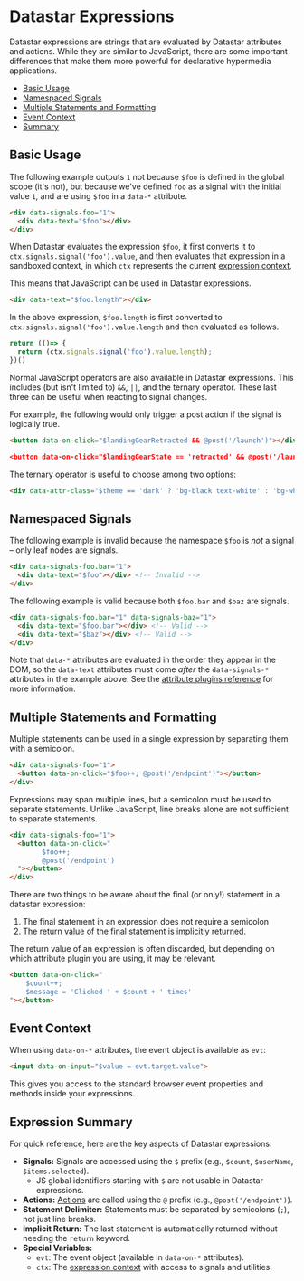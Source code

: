# Datastar Expressions

Datastar expressions are strings that are evaluated by Datastar attributes and actions. While they are similar to JavaScript, there are some important differences that make them more powerful for declarative hypermedia applications.

- [Basic Usage](#basic-usage)
- [Namespaced Signals](#namespaced-signals)
- [Multiple Statements and Formatting](#multiple-statements-and-formatting)
- [Event Context](#event-context)
- [Summary](#expression-summary)

## Basic Usage

The following example outputs `1` not because `$foo` is defined in the global scope (it's not), but because we've defined `foo` as a signal with the initial value `1`, and are using `$foo` in a `data-*` attribute.

```html
<div data-signals-foo="1">
  <div data-text="$foo"></div>
</div>
```

When Datastar evaluates the expression `$foo`, it first converts it to `ctx.signals.signal('foo').value`, and then evaluates that expression in a sandboxed context, in which `ctx` represents the current [expression context](/reference/expression_context). 

This means that JavaScript can be used in Datastar expressions.

```html
<div data-text="$foo.length"></div>
```

In the above expression, `$foo.length` is first converted to `ctx.signals.signal('foo').value.length` and then evaluated as follows.

```js
return (()=> {
  return (ctx.signals.signal('foo').value.length);
})()
```

Normal JavaScript operators are also available in Datastar expressions. This includes (but isn't limited to) `&&`, `||`, and the ternary operator. These last three can be useful when reacting to signal changes.

For example, the following would only trigger a post action if the signal is logically true.

```html
<button data-on-click="$landingGearRetracted && @post('/launch')"></div

<button data-on-click="$landingGearState == 'retracted' && @post('/launch')"></div
```

The ternary operator is useful to choose among two options:

```html
<div data-attr-class="$theme == 'dark' ? 'bg-black text-white' : 'bg-white text-black'"
```

## Namespaced Signals

The following example is invalid because the namespace `$foo` is _not_ a signal – only leaf nodes are signals.

```html
<div data-signals-foo.bar="1">
  <div data-text="$foo"></div> <!-- Invalid -->
</div>
```

The following example is valid because both `$foo.bar` and `$baz` are signals.

```html
<div data-signals-foo.bar="1" data-signals-baz="1">
  <div data-text="$foo.bar"></div> <!-- Valid -->
  <div data-text="$baz"></div> <!-- Valid -->
</div>
```

Note that `data-*` attributes are evaluated in the order they appear in the DOM, so the `data-text` attributes must come _after_ the `data-signals-*` attributes in the example above. See the [attribute plugins reference](/reference/attribute_plugins) for more information.

## Multiple Statements and Formatting

Multiple statements can be used in a single expression by separating them with a semicolon.

```html
<div data-signals-foo="1">
  <button data-on-click="$foo++; @post('/endpoint')"></button>
</div>
```

Expressions may span multiple lines, but a semicolon must be used to separate statements. Unlike JavaScript, line breaks alone are not sufficient to separate statements.

```html
<div data-signals-foo="1">
  <button data-on-click="
        $foo++; 
        @post('/endpoint')
  "></button>
</div>
```

There are two things to be aware about the final (or only!) statement in a datastar expression:

1. The final statement in an expression does not require a semicolon
2. The return value of the final statement is implicitly returned.

The return value of an expression is often discarded, but depending on which attribute plugin you are using, it may be relevant.

```html
<button data-on-click="
    $count++;
    $message = 'Clicked ' + $count + ' times'
"></button>
```

## Event Context

When using `data-on-*` attributes, the event object is available as `evt`:

```html
<input data-on-input="$value = evt.target.value">
```

This gives you access to the standard browser event properties and methods inside your expressions.

## Expression Summary

For quick reference, here are the key aspects of Datastar expressions:

- **Signals:** Signals are accessed using the `$` prefix (e.g., `$count`, `$userName`, `$items.selected`).
  - JS global identifiers starting with `$` are not usable in Datastar expressions.
- **Actions:** [Actions](/reference/action_plugins) are called using the `@` prefix (e.g., `@post('/endpoint')`).
- **Statement Delimiter:** Statements must be separated by semicolons (`;`), not just line breaks.
- **Implicit Return:** The last statement is automatically returned without needing the `return` keyword.
- **Special Variables:**
  - `evt`: The event object (available in `data-on-*` attributes).
  - `ctx`: The [expression context](/reference/expression_context) with access to signals and utilities.
